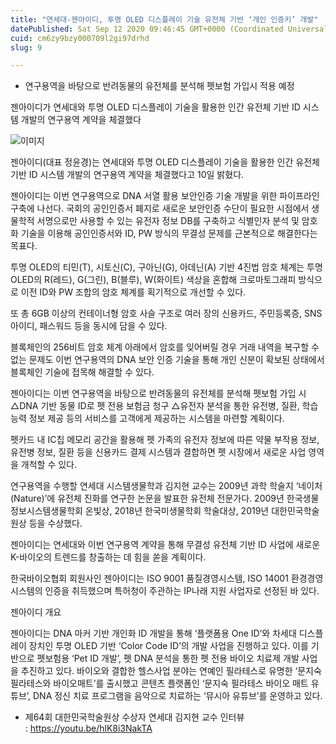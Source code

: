 ```yaml
---
title: "연세대-젠아이디, 투명 OLED 디스플레이 기술 유전체 기반 ‘개인 인증키’ 개발"
datePublished: Sat Sep 12 2020 09:46:45 GMT+0000 (Coordinated Universal Time)
cuid: cm6zy9bzy000709l2gi97drhd
slug: 9

---
```



- 연구용역을 바탕으로 반려동물의 유전체를 분석해 펫보험 가입시 적용 예정

젠아이디가 연세대와 투명 OLED 디스플레이 기술을 활용한 인간 유전체 기반 ID 시스템 개발의 연구용역 계약을 체결했다

![이미지](https://cdn.hashnode.com/res/hashnode/image/upload/v1739246160690/ffcd621c-6906-4943-9c05-2f96fb867354.jpeg)

젠아이디(대표 정윤경)는 연세대와 투명 OLED 디스플레이 기술을 활용한 인간 유전체 기반 ID 시스템 개발의 연구용역 계약을 체결했다고 10일 밝혔다.

젠아이디는 이번 연구용역으로 DNA 서열 활용 보안인증 기술 개발을 위한 파이프라인 구축에 나선다. 국회의 공인인증서 폐지로 새로운 보안인증 수단이 필요한 시점에서 생물학적 서명으로만 사용할 수 있는 유전자 정보 DB를 구축하고 식별인자 분석 및 암호화 기술을 이용해 공인인증서와 ID, PW 방식의 무결성 문제를 근본적으로 해결한다는 목표다.

투명 OLED의 티민(T), 시토신(C), 구아닌(G), 아데닌(A) 기반 4진법 암호 체계는 투명 OLED의 R(레드), G(그린), B(블루), W(화이트) 색상을 혼합해 크로마토그래피 방식으로 이전 ID와 PW 조합의 암호 체계를 획기적으로 개선할 수 있다.

또 총 6GB 이상의 컨테이너형 암호 사슬 구조로 여러 장의 신용카드, 주민등록증, SNS 아이디, 패스워드 등을 동시에 담을 수 있다.

블록체인의 256비트 암호 체계 아래에서 암호를 잊어버릴 경우 거래 내역을 복구할 수 없는 문제도 이번 연구용역의 DNA 보안 인증 기술을 통해 개인 신분이 확보된 상태에서 블록체인 기술에 접목해 해결할 수 있다.

젠아이디는 이번 연구용역을 바탕으로 반려동물의 유전체를 분석해 펫보험 가입 시 △DNA 기반 동물 ID로 펫 전용 보험금 청구 △유전자 분석을 통한 유전병, 질환, 학습 능력 정보 제공 등의 서비스를 고객에게 제공하는 시스템을 마련할 계획이다.

펫카드 내 IC칩 메모리 공간을 활용해 펫 가족의 유전자 정보에 따른 약물 부작용 정보, 유전병 정보, 질환 등을 신용카드 결제 시스템과 결합하면 펫 시장에서 새로운 사업 영역을 개척할 수 있다.

연구용역을 수행할 연세대 시스템생물학과 김지현 교수는 2009년 과학 학술지 ‘네이처(Nature)’에 유전체 진화를 연구한 논문을 발표한 유전체 전문가다. 2009년 한국생물정보시스템생물학회 온빛상, 2018년 한국미생물학회 학술대상, 2019년 대한민국학술원상 등을 수상했다.

젠아이디는 연세대와 이번 연구용역 계약을 통해 무결성 유전체 기반 ID 사업에 새로운 K-바이오의 트렌드를 창출하는 데 힘을 쏟을 계획이다.

한국바이오협회 회원사인 젠아이디는 ISO 9001 품질경영시스템, ISO 14001 환경경영시스템의 인증을 취득했으며 특허청이 주관하는 IP나래 지원 사업자로 선정된 바 있다.

젠아이디 개요

젠아이디는 DNA 마커 기반 개인화 ID 개발을 통해 ‘플랫폼용 One ID’와 차세대 디스플레이 장치인 투명 OLED 기반 ‘Color Code ID’의 개발 사업을 진행하고 있다. 이를 기반으로 펫보험용 ‘Pet ID 개발’, 펫 DNA 분석을 통한 펫 전용 바이오 치료제 개발 사업을 추진하고 있다. 바이오와 결합한 헬스사업 분야는 연예인 필라테스로 유명한 ‘문지숙 필라테스와 바이오매트’를 출시했고 콘텐츠 플랫폼인 ‘문지숙 필라테스 바이오 매트 유튜브’, DNA 정신 치료 프로그램을 음악으로 치료하는 ‘뮤시아 유튜브’를 운영하고 있다.

- 제64회 대한민국학술원상 수상자 연세대 김지현 교수 인터뷰 : https://youtu.be/hlK8i3NakTA